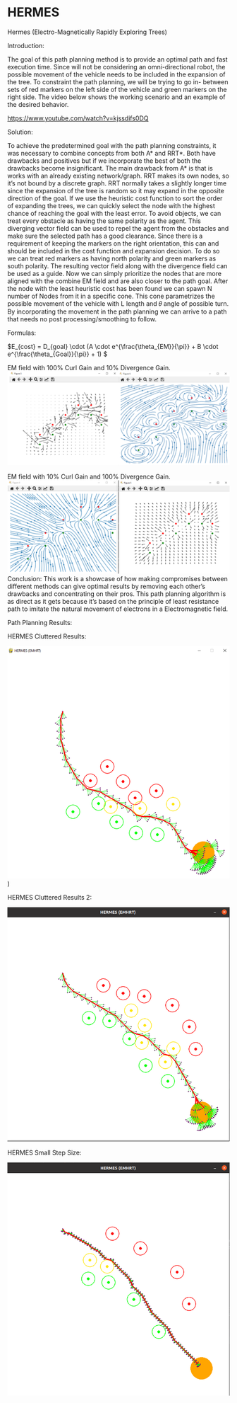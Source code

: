# HERMES

Hermes (Electro-Magnetically Rapidly Exploring Trees)

Introduction:

The goal of this path planning method is to provide an optimal path and fast execution time. Since will
not be considering an omni-directional robot, the possible movement of the vehicle needs to be
included in the expansion of the tree. To constraint the path planning, we will be trying to go in-
between sets of red markers on the left side of the vehicle and green markers on the right side. The
video below shows the working scenario and an example of the desired behavior.

https://www.youtube.com/watch?v=kjssdifs0DQ

Solution:

To achieve the predetermined goal with the path planning constraints, it was necessary to
combine concepts from both A* and RRT*. Both have drawbacks and positives but if we incorporate the
best of both the drawbacks become insignificant. The main drawback from A* is that is works with an
already existing network/graph. RRT makes its own nodes, so it’s not bound by a discrete graph. RRT
normally takes a slightly longer time since the expansion of the tree is random so it may expand in the
opposite direction of the goal. If we use the heuristic cost function to sort the order of expanding the
trees, we can quickly select the node with the highest chance of reaching the goal with the least error.
To avoid objects, we can treat every obstacle as having the same polarity as the agent. This
diverging vector field can be used to repel the agent from the obstacles and make sure the selected path
has a good clearance. Since there is a requirement of keeping the markers on the right orientation, this
can and should be included in the cost function and expansion decision. To do so we can treat red
markers as having north polarity and green markers as south polarity. The resulting vector field along
with the divergence field can be used as a guide. Now we can simply prioritize the nodes that are more
aligned with the combine EM field and are also closer to the path goal. After the node with the least
heuristic cost has been found we can spawn N number of Nodes from it in a specific cone. This cone
parametrizes the possible movement of the vehicle with L length and 𝜃 angle of possible turn. By
incorporating the movement in the path planning we can arrive to a path that needs no post
processing/smoothing to follow.

Formulas:

$E_{cost} = D_{goal} \cdot (A \cdot e^{\frac{\theta_{EM}}{\pi}} + B \cdot e^{\frac{\theta_{Goal}}{\pi}} + 1) $

EM field with 100% Curl Gain and 10% Divergence Gain.
![EM field with 100% Curl Gain and 10% Divergence Gain](https://raw.githubusercontent.com/Tnzr/HERMES/master/results/EMfield_Curl_100_Div_10_Field%2BMagnitude.png)

EM field with 10% Curl Gain and 100% Divergence Gain.
![EM field with 10% Curl Gain and 100% Divergence Gain](https://raw.githubusercontent.com/Tnzr/HERMES/master/results/EMfield_Curl_10_Div_100_FIeld%2BMagnitude.png)
Conclusion:
This work is a showcase of how making compromises between different methods can give optimal
results by removing each other’s drawbacks and concentrating on their pros. This path planning
algorithm is as direct as it gets because it’s based on the principle of least resistance path to imitate the
natural movement of electrons in a Electromagnetic field.

Path Planning Results:

HERMES Cluttered Results:

![HERMES Cluttered Results](https://raw.githubusercontent.com/Tnzr/HERMES/master/results/Results.png))


HERMES Cluttered Results 2:

![HERMES Cluttered Results 2](https://raw.githubusercontent.com/Tnzr/HERMES/master/results/Results_Obstacles.png)

HERMES Small Step Size:

![HERMES Small Step Size](https://raw.githubusercontent.com/Tnzr/HERMES/master/results/Results_Small_StepSize.png)
